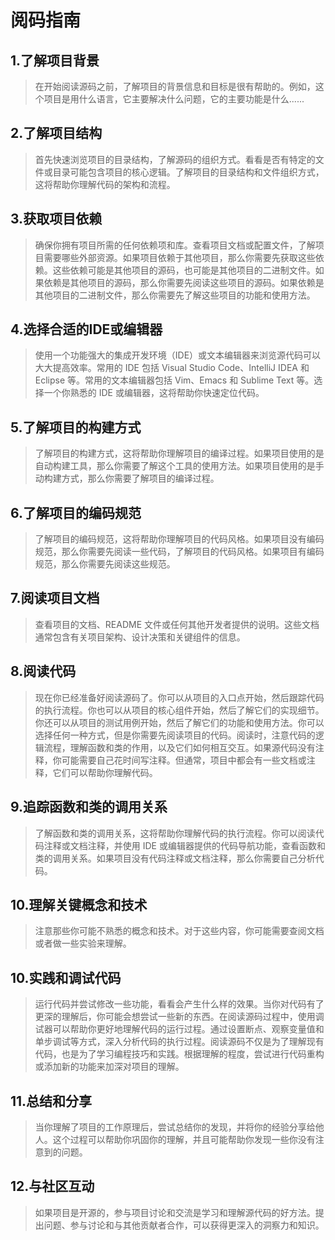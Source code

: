 # 阅码指南

## 1.了解项目背景

> 在开始阅读源码之前，了解项目的背景信息和目标是很有帮助的。例如，这个项目是用什么语言，它主要解决什么问题，它的主要功能是什么......

## 2.了解项目结构

> 首先快速浏览项目的目录结构，了解源码的组织方式。看看是否有特定的文件或目录可能包含项目的核心逻辑。了解项目的目录结构和文件组织方式，这将帮助你理解代码的架构和流程。

## 3.获取项目依赖

> 确保你拥有项目所需的任何依赖项和库。查看项目文档或配置文件，了解项目需要哪些外部资源。如果项目依赖于其他项目，那么你需要先获取这些依赖。这些依赖可能是其他项目的源码，也可能是其他项目的二进制文件。如果依赖是其他项目的源码，那么你需要先阅读这些项目的源码。如果依赖是其他项目的二进制文件，那么你需要先了解这些项目的功能和使用方法。

## 4.选择合适的IDE或编辑器

> 使用一个功能强大的集成开发环境（IDE）或文本编辑器来浏览源代码可以大大提高效率。常用的 IDE 包括 Visual Studio Code、IntelliJ IDEA 和 Eclipse 等。常用的文本编辑器包括 Vim、Emacs 和 Sublime Text 等。选择一个你熟悉的 IDE 或编辑器，这将帮助你快速定位代码。

## 5.了解项目的构建方式

> 了解项目的构建方式，这将帮助你理解项目的编译过程。如果项目使用的是自动构建工具，那么你需要了解这个工具的使用方法。如果项目使用的是手动构建方式，那么你需要了解项目的编译过程。

## 6.了解项目的编码规范

> 了解项目的编码规范，这将帮助你理解项目的代码风格。如果项目没有编码规范，那么你需要先阅读一些代码，了解项目的代码风格。如果项目有编码规范，那么你需要先阅读这些规范。

## 7.阅读项目文档

> 查看项目的文档、README 文件或任何其他开发者提供的说明。这些文档通常包含有关项目架构、设计决策和关键组件的信息。

## 8.阅读代码

> 现在你已经准备好阅读源码了。你可以从项目的入口点开始，然后跟踪代码的执行流程。你也可以从项目的核心组件开始，然后了解它们的实现细节。你还可以从项目的测试用例开始，然后了解它们的功能和使用方法。你可以选择任何一种方式，但是你需要先阅读项目的代码。阅读时，注意代码的逻辑流程，理解函数和类的作用，以及它们如何相互交互。如果源代码没有注释，你可能需要自己花时间写注释。但通常，项目中都会有一些文档或注释，它们可以帮助你理解代码。

## 9.追踪函数和类的调用关系

> 了解函数和类的调用关系，这将帮助你理解代码的执行流程。你可以阅读代码注释或文档注释，并使用 IDE 或编辑器提供的代码导航功能，查看函数和类的调用关系。如果项目没有代码注释或文档注释，那么你需要自己分析代码。

## 10.理解关键概念和技术

> 注意那些你可能不熟悉的概念和技术。对于这些内容，你可能需要查阅文档或者做一些实验来理解。

## 10.实践和调试代码

> 运行代码并尝试修改一些功能，看看会产生什么样的效果。当你对代码有了更深的理解后，你可能会想尝试一些新的东西。在阅读源码过程中，使用调试器可以帮助你更好地理解代码的运行过程。通过设置断点、观察变量值和单步调试等方式，深入分析代码的执行过程。阅读源码不仅是为了理解现有代码，也是为了学习编程技巧和实践。根据理解的程度，尝试进行代码重构或添加新的功能来加深对项目的理解。

## 11.总结和分享

> 当你理解了项目的工作原理后，尝试总结你的发现，并将你的经验分享给他人。这个过程可以帮助你巩固你的理解，并且可能帮助你发现一些你没有注意到的问题。

## 12.与社区互动

> 如果项目是开源的，参与项目讨论和交流是学习和理解源代码的好方法。提出问题、参与讨论和与其他贡献者合作，可以获得更深入的洞察力和知识。

